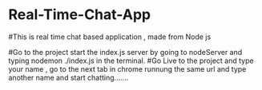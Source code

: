 # Real-Time-Chat-App
#This is real time chat based application , made from Node js 

#Go to the project start the index.js server by going to nodeServer and typing nodemon ./index.js in the terminal.
#Go Live to the project and type your name , go to the next tab in chrome runnung the same url and type another name and start chatting.......
